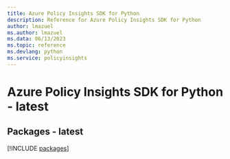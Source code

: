 ```yaml
---
title: Azure Policy Insights SDK for Python
description: Reference for Azure Policy Insights SDK for Python
author: lmazuel
ms.author: lmazuel
ms.data: 06/13/2023
ms.topic: reference
ms.devlang: python
ms.service: policyinsights
---
```

# Azure Policy Insights SDK for Python - latest
## Packages - latest
[!INCLUDE [packages](policy-insights-index.md)]